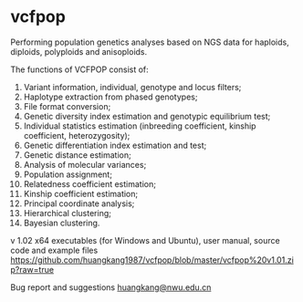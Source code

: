 # vcfpop
Performing population genetics analyses based on NGS data for haploids, diploids, polyploids and anisoploids.

The functions of VCFPOP consist of: 
1.	Variant information, individual, genotype and locus filters; 
2.	Haplotype extraction from phased genotypes;
3.	File format conversion;
4.	Genetic diversity index estimation and genotypic equilibrium test;
5.	Individual statistics estimation (inbreeding coefficient, kinship coefficient, heterozygosity);
6.	Genetic differentiation index estimation and test;
7.	Genetic distance estimation;
8.	Analysis of molecular variances;
9.	Population assignment;
10.	Relatedness coefficient estimation;
11.	Kinship coefficient estimation;
12.	Principal coordinate analysis;
13.	Hierarchical clustering;
14.	Bayesian clustering.

v 1.02 
x64 executables (for Windows and Ubuntu), user manual, source code and example files
https://github.com/huangkang1987/vcfpop/blob/master/vcfpop%20v1.01.zip?raw=true

Bug report and suggestions
huangkang@nwu.edu.cn
